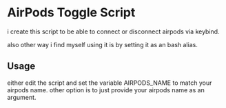 # AirPods Toggle Script
i create this script to be able to connect or disconnect airpods via keybind.

also other way i find myself using it is by setting it as an bash alias.

## Usage
either edit the script and set the variable AIRPODS_NAME to match your airpods name. other option is to just provide your airpods name as an argument.
